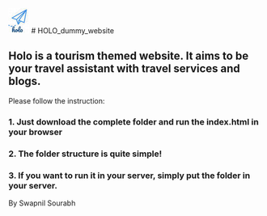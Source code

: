 
![alt text](https://raw.githubusercontent.com/swap1108/HOLO_dummy_website/master/images/logo3.jpg)  # HOLO_dummy_website
## Holo is a tourism themed website. It aims to be your travel assistant with travel services and blogs.
Please follow the instruction:
### 1. Just download the complete folder and run the index.html in your browser
### 2. The folder structure is quite simple! 
### 3. If you want to run it in your server, simply put the folder in your server.

  By Swapnil Sourabh
